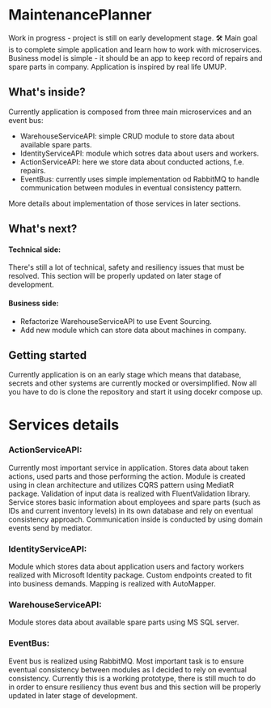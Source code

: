 # MaintenancePlanner
Work in progress - project is still on early development stage. :hammer_and_wrench:
Main goal is to complete simple application and learn how to work with microservices. 
Business model is simple - it should be an app to keep record of repairs and spare parts in company. Application is inspired by real life UMUP. 

## What's inside?
Currently application is composed from three main microservices and an event bus:
- WarehouseServiceAPI: simple CRUD module to store data about available spare parts.
- IdentityServiceAPI: module which sotres data about users and workers.
- ActionServiceAPI: here we store data about conducted actions, f.e. repairs.
- EventBus: currently uses simple implementation od RabbitMQ to handle communication between modules in eventual consistency pattern.

More details about implementation of those services in later sections. 

## What's next?
#### Technical side:
There's still a lot of technical, safety and resiliency issues that must be resolved. This section will be properly updated on later stage of development.

#### Business side:
- Refactorize WarehouseServiceAPI to use Event Sourcing.
- Add new module which can store data about machines in company.

## Getting started
Currently application is on an early stage which means that database, secrets and other systems are currently mocked or oversimplified. Now all you have to do is clone the repository and start it using docekr compose up.

# Services details
### ActionServiceAPI:
Currently most important service in application. Stores data about taken actions, used parts and those performing the action.
Module is created using in clean architecture and utilizes CQRS pattern using MediatR package. Validation of input data is realized with FluentValidation library.
Service stores basic information about employees and spare parts (such as IDs and current inventory levels) in its own database and rely on eventual consistency approach.
Communication inside is conducted by using domain events send by mediator.

### IdentityServiceAPI:
Module which stores data about application users and factory workers realized with Microsoft Identity package.
Custom endpoints created to fit into business demands. Mapping is realized with AutoMapper.

### WarehouseServiceAPI:
Module stores data about available spare parts using MS SQL server.

### EventBus:
Event bus is realized using RabbitMQ. Most important task is to ensure eventual consistency between modules as I decided to rely on eventual consistency. 
Currently this is a working prototype, there is still much to do in order to ensure resiliency thus event bus and this section will be properly updated in later stage of development.
